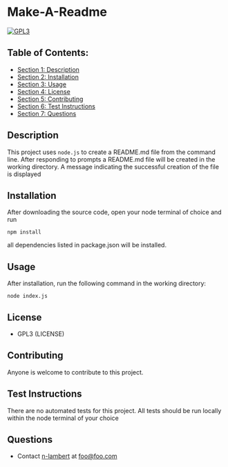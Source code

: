 # Make-A-Readme
[![GPL3](https://img.shields.io/badge/License-GPL3-blueviolet)](https://api.github.com/licenses/gpl-3.0)

## Table of Contents:

- [Section 1: Description](#Description)
- [Section 2: Installation](#Installation)
- [Section 3: Usage](#Usage)
- [Section 4: License](#License)
- [Section 5: Contributing](#Contributing)
- [Section 6: Test Instructions](#Test-Instructions)
- [Section 7: Questions](#Questions)

## Description
This project uses `node.js` to create a README.md file from the command line. After responding to prompts a README.md file will be created in the working directory. A message indicating the successful creation of the file is displayed

## Installation
After downloading the source code, open your node terminal of choice and run
```
npm install
```
all dependencies listed in package.json will be installed.

## Usage
After installation, run the following command in the working directory:
```
node index.js
```

## License
* GPL3 (LICENSE)

## Contributing
Anyone is welcome to contribute to this project.

## Test Instructions
There are no automated tests for this project. All tests should be run locally within the node terminal of your choice

## Questions
* Contact [n-lambert](https://github.com/n-lambert) at foo@foo.com


